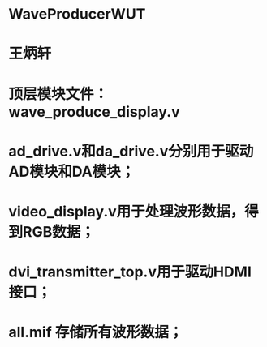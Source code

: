 # WaveProducerWUT
# 王炳轩
# 顶层模块文件：wave_produce_display.v
# ad_drive.v和da_drive.v分别用于驱动AD模块和DA模块；
# video_display.v用于处理波形数据，得到RGB数据；
# dvi_transmitter_top.v用于驱动HDMI接口；
# all.mif 存储所有波形数据；

